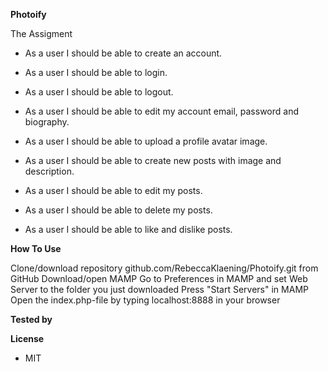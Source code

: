 **Photoify**

The Assigment

* As a user I should be able to create an account.

* As a user I should be able to login.

* As a user I should be able to logout.

* As a user I should be able to edit my account email, password and biography.

* As a user I should be able to upload a profile avatar image.

* As a user I should be able to create new posts with image and description.

* As a user I should be able to edit my posts.

* As a user I should be able to delete my posts.

* As a user I should be able to like and dislike posts.


**How To Use**

Clone/download repository github.com/RebeccaKlaening/Photoify.git from GitHub
Download/open MAMP
Go to Preferences in MAMP and set Web Server to the folder you just downloaded
Press "Start Servers" in MAMP
Open the index.php-file by typing localhost:8888 in your browser

**Tested by**


**License** 
- MIT
